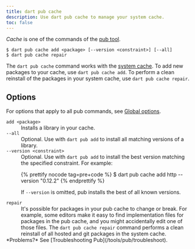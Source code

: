 ```yaml
---
title: dart pub cache
description: Use dart pub cache to manage your system cache.
toc: false
---
```


_Cache_ is one of the commands of the [pub tool](/tools/pub/cmd).

```
$ dart pub cache add <package> [--version <constraint>] [--all]
$ dart pub cache repair
```

The `dart pub cache` command works with the
[system cache](/tools/pub/glossary#system-cache).
To add new packages to your cache, use `dart pub cache add`.
To perform a clean reinstall of the packages in your system cache,
use `dart pub cache repair`.

## Options

For options that apply to all pub commands, see
[Global options](/tools/pub/cmd#global-options).

<dl>
<dt><code>add &lt;package&gt;</code></dt>
<dd>Installs a library in your cache.</dd>

<dt><code>--all</code></dt>
<dd>Optional. Use with <code>dart pub add</code> to install all
matching versions of a library.</dd>

<dt><code>--version &lt;constraint&gt;</code></dt>
<dd>Optional. Use with <code>dart pub add</code> to install the best
version matching the specified constraint. For example:

{% prettify nocode tag=pre+code %}
$ dart pub cache add http --version "0.12.2"
{% endprettify %}

If <code>--version</code> is omitted, pub installs the best of all known
versions.</dd>

<dt><code>repair</code></dt>
<dd>It's possible for packages in your pub cache to change or break.
For example, some editors make it easy to find implementation files for
packages in the pub cache, and you might accidentally edit one of those files.
The <code>dart pub cache repair</code> command performs a clean reinstall of all
hosted and git packages in the system cache.</dd>

<aside class="alert alert-info" markdown="1">
  *Problems?* See [Troubleshooting Pub](/tools/pub/troubleshoot).
</aside>
